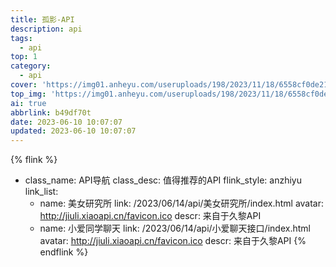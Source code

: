```yaml
---
title: 孤影-API
description: api
tags:
  - api
top: 1
category:
  - api
cover: 'https://img01.anheyu.com/useruploads/198/2023/11/18/6558cf0de21c1.png'
top_img: 'https://img01.anheyu.com/useruploads/198/2023/11/18/6558cf0de21c1.png'
ai: true
abbrlink: b49df70t
date: 2023-06-10 10:07:07
updated: 2023-06-10 10:07:07
---
```



{% flink %}

- class_name: API导航
  class_desc: 值得推荐的API
  flink_style: anzhiyu
  link_list:
    - name: 美女研究所
      link: /2023/06/14/api/美女研究所/index.html
      avatar: http://jiuli.xiaoapi.cn/favicon.ico
      descr: 来自于久黎API
    - name: 小爱同学聊天
      link: /2023/06/14/api/小爱聊天接口/index.html
      avatar: http://jiuli.xiaoapi.cn/favicon.ico
      descr: 来自于久黎API
{% endflink %}
